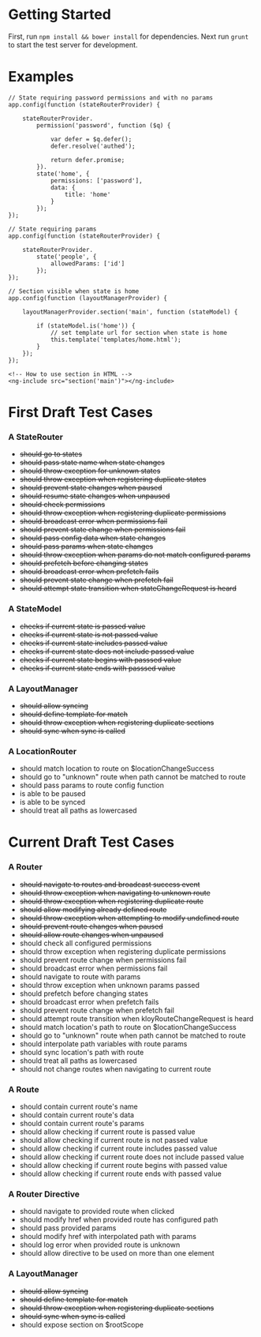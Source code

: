 # Getting Started

First, run `npm install && bower install` for dependencies. Next run `grunt` to start the test server for development.

# Examples

	// State requiring password permissions and with no params
	app.config(function (stateRouterProvider) {

		stateRouterProvider.
			permission('password', function ($q) {

				var defer = $q.defer();
				defer.resolve('authed');

				return defer.promise;
			}).
			state('home', {
				permissions: ['password'],
				data: {
					title: 'home'
				}
			});
	});

	// State requiring params
	app.config(function (stateRouterProvider) {

		stateRouterProvider.
			state('people', {
				allowedParams: ['id']
			});
	});

	// Section visible when state is home
	app.config(function (layoutManagerProvider) {

		layoutManagerProvider.section('main', function (stateModel) {

			if (stateModel.is('home')) {
				// set template url for section when state is home
				this.template('templates/home.html');
			}
		});
	});

	<!-- How to use section in HTML -->
	<ng-include src="section('main')"></ng-include>


# First Draft Test Cases

### A StateRouter
* <s>should go to states</s>
* <s>should pass state name when state changes</s>
* <s>should throw exception for unknown states</s>
* <s>should throw exception when registering duplicate states</s>
* <s>should prevent state changes when paused</s>
* <s>should resume state changes when unpaused</s>
* <s>should check permissions</s>
* <s>should throw exception when registering duplicate permissions</s>
* <s>should broadcast error when permissions fail</s>
* <s>should prevent state change when permissions fail</s>
* <s>should pass config data when state changes</s>
* <s>should pass params when state changes</s>
* <s>should throw exception when params do not match configured params</s>
* <s>should prefetch before changing states</s>
* <s>should broadcast error when prefetch fails</s>
* <s>should prevent state change when prefetch fail</s>
* <s>should attempt state transition when stateChangeRequest is heard</s>

### A StateModel
* <s>checks if current state is passed value</s>
* <s>checks if current state is not passed value</s>
* <s>checks if current state includes passed value</s>
* <s>checks if current state does not include passed value</s>
* <s>checks if current state begins with passsed value</s>
* <s>checks if current state ends with passsed value</s>

### A LayoutManager
* <s>should allow syncing</s>
* <s>should define template for match</s>
* <s>should throw exception when registering duplicate sections</s>
* <s>should sync when sync is called</s>

### A LocationRouter
* should match location to route on $locationChangeSuccess
* should go to "unknown" route when path cannot be matched to route
* should pass params to route config function
* is able to be paused
* is able to be synced
* should treat all paths as lowercased

# Current Draft Test Cases

### A Router
* <s>should navigate to routes and broadcast success event</s>
* <s>should throw exception when navigating to unknown route</s>
* <s>should throw exception when registering duplicate route</s>
* <s>should allow modifying already defined route</s>
* <s>should throw exception when attempting to modify undefined route</s>
* <s>should prevent route changes when paused</s>
* <s>should allow route changes when unpaused</s>
* should check all configured permissions
* should throw exception when registering duplicate permissions
* should prevent route change when permissions fail
* should broadcast error when permissions fail
* should navigate to route with params
* should throw exception when unknown params passed
* should prefetch before changing states
* should broadcast error when prefetch fails
* should prevent route change when prefetch fail
* should attempt route transition when kloyRouteChangeRequest is heard
* should match location's path to route on $locationChangeSuccess
* should go to "unknown" route when path cannot be matched to route
* should interpolate path variables with route params
* should sync location's path with route
* should treat all paths as lowercased
* should not change routes when navigating to current route

### A Route
* should contain current route's name
* should contain current route's data
* should contain current route's params
* should allow checking if current route is passed value
* should allow checking if current route is not passed value
* should allow checking if current route includes passed value
* should allow checking if current route does not include passed value
* should allow checking if current route begins with passed value
* should allow checking if current route ends with passed value

### A Router Directive
* should navigate to provided route when clicked
* should modify href when provided route has configured path
* should pass provided params
* should modify href with interpolated path with params
* should log error when provided route is unknown
* should allow directive to be used on more than one element

### A LayoutManager
* <s>should allow syncing</s>
* <s>should define template for match</s>
* <s>should throw exception when registering duplicate sections</s>
* <s>should sync when sync is called</s>
* should expose section on $rootScope
